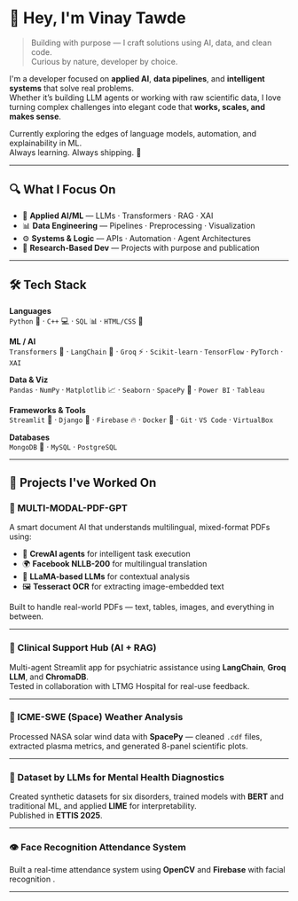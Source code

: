 # 👋 Hey, I'm Vinay Tawde

> Building with purpose — I craft solutions using AI, data, and clean code.  
> Curious by nature, developer by choice.

I'm a developer focused on **applied AI**, **data pipelines**, and **intelligent systems** that solve real problems.  
Whether it’s building LLM agents or working with raw scientific data, I love turning complex challenges into elegant code that **works, scales, and makes sense**.

Currently exploring the edges of language models, automation, and explainability in ML.  
Always learning. Always shipping. 🚀

---

## 🔍 What I Focus On

- 🧠 **Applied AI/ML** — LLMs · Transformers · RAG · XAI  
- 📊 **Data Engineering** — Pipelines · Preprocessing · Visualization  
- ⚙️ **Systems & Logic** — APIs · Automation · Agent Architectures  
- 🔬 **Research-Based Dev** — Projects with purpose and publication

---

## 🛠️ Tech Stack

**Languages**  
`Python` 🐍 · `C++` 💻 · `SQL` 📊 · `HTML/CSS` 🎨

**ML / AI**  
`Transformers` 🤖 · `LangChain` 🔗 · `Groq` ⚡ · `Scikit-learn` · `TensorFlow` · `PyTorch` · `XAI`

**Data & Viz**  
`Pandas` · `NumPy` · `Matplotlib` 📈 · `Seaborn` · `SpacePy` 🌌 · `Power BI` · `Tableau`

**Frameworks & Tools**  
`Streamlit` 🎈 · `Django` 🧩 · `Firebase` 🔥 · `Docker` 🐳 · `Git` · `VS Code` · `VirtualBox`

**Databases**  
`MongoDB` 🍃 · `MySQL` · `PostgreSQL`

---

## 🧪 Projects I've Worked On

### 📄 MULTI-MODAL-PDF-GPT
A smart document AI that understands multilingual, mixed-format PDFs using:
- 🧠 **CrewAI agents** for intelligent task execution  
- 🌍 **Facebook NLLB-200** for multilingual translation  
- 🦙 **LLaMA-based LLMs** for contextual analysis  
- 🖼️ **Tesseract OCR** for extracting image-embedded text  

Built to handle real-world PDFs — text, tables, images, and everything in between.

---

### 🧠 Clinical Support Hub (AI + RAG)
Multi-agent Streamlit app for psychiatric assistance using **LangChain**, **Groq LLM**, and **ChromaDB**.  
Tested in collaboration with LTMG Hospital for real-use feedback.

---

### 🌌 ICME-SWE (Space) Weather Analysis
Processed NASA solar wind data with **SpacePy** — cleaned `.cdf` files, extracted plasma metrics, and generated 8-panel scientific plots.

---

### 🤖 Dataset by LLMs for Mental Health Diagnostics
Created synthetic datasets for six disorders, trained models with **BERT** and traditional ML, and applied **LIME**  for interpretability.  
Published in **ETTIS 2025**.

---

### 👁️ Face Recognition Attendance System
Built a real-time attendance system using **OpenCV** and **Firebase** with facial recognition .

---


